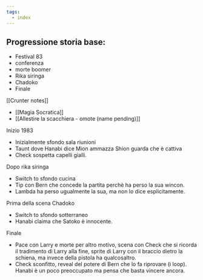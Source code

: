 ```yaml
---
tags:
  - index
---
```


## Progressione storia base:
- Festival 83
- conferenza
- morte boomer
- Rika siringa
- Chadoko
- Finale


[[Crunter notes]]

- [[Magia Socratica]]
- [[Allestire la scacchiera - omote (name pending)]]


Inizio 1983
- Inizialmente sfondo sala riunioni
- Taunt dove Hanabi dice Mion ammazza Shion guarda che è cattiva
- Check sospetta capelli gialli.

Dopo rika siringa
- Switch to sfondo cucina
- Tip con Bern che concede la partita perchè ha perso la sua wincon.
- Lambda ha perso ugualmente la sua, ma non lo dice esplicitamente.

Prima della scena Chadoko
- Switch to sfondo sotterraneo
- Hanabi claima che Satoko è innocente.

Finale
- Pace con Larry e morte per altro motivo, scena con Check che si ricorda il tradimento di Larry alla fine, sprite di Larry con il braccio dietro la schiena, ma invece della pistola ha qualcosaltro. 
- Check sconfitto, reveal del potere di Bern che lo fa riprovare (i loop). Hanabi è un poco preoccupato ma pensa che basta vincere ancora.
